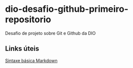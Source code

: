 # dio-desafio-github-primeiro-repositorio
Desafio de projeto sobre Git e Github da DIO

## Links úteis
[Sintaxe básica Markdown](https://www.markdownguide.org/basic-syntax/)
